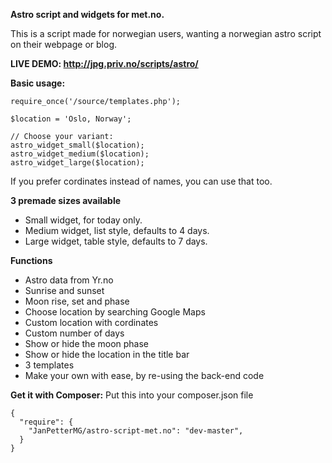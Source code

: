 **Astro script and widgets for met.no.**

This is a script made for norwegian users, wanting a norwegian astro script on their webpage or blog.

**LIVE DEMO: http://jpg.priv.no/scripts/astro/**

**Basic usage:**
````
require_once('/source/templates.php');

$location = 'Oslo, Norway';

// Choose your variant:
astro_widget_small($location);
astro_widget_medium($location);
astro_widget_large($location);
````

If you prefer cordinates instead of names, you can use that too.

**3 premade sizes available**
- Small widget, for today only.
- Medium widget, list style, defaults to 4 days.
- Large widget, table style, defaults to 7 days.

**Functions**
- Astro data from Yr.no
- Sunrise and sunset
- Moon rise, set and phase
- Choose location by searching Google Maps
- Custom location with cordinates
- Custom number of days
- Show or hide the moon phase
- Show or hide the location in the title bar
- 3 templates
- Make your own with ease, by re-using the back-end code

**Get it with Composer:**
Put this into your composer.json file
````
{
  "require": {
    "JanPetterMG/astro-script-met.no": "dev-master",
  }
}
````
